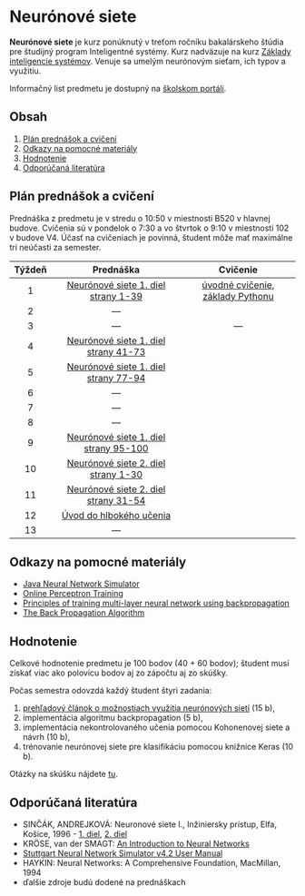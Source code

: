 # Neurónové siete

**Neurónové siete** je kurz ponúknutý v treťom ročníku bakalárskeho štúdia pre študijný program Inteligentné systémy. Kurz nadväzuje na kurz [Základy inteligencie systémov](http://www.cloudai.sk/courses-zis/). Venuje sa umelým neurónovým sieťam, ich typov a využitiu.

Informačný list predmetu je dostupný na [školskom portáli](https://maisportal.tuke.sk/portal/studijneProgramy.mais).

## Obsah
1. [Plán prednášok a cvičení](#plan)
2. [Odkazy na pomocné materiály](#links)
3. [Hodnotenie](#grading)
4. [Odporúčaná literatúra](#textbooks)

## Plán prednášok a cvičení <a name="plan"></a>

Prednáška z predmetu je v stredu o 10:50 v miestnosti B520 v hlavnej budove. Cvičenia sú v pondelok o 7:30 a vo štvrtok o 9:10 v miestnosti 102 v budove V4. Účasť na cvičeniach je povinná, študent môže mať maximálne tri neúčasti za semester.

| Týždeň |                            Prednáška                          |               Cvičenie               |
|:------:|:-------------------------------------------------------------:|:------------------------------------:|
| 1      |  [Neurónové siete 1. diel strany 1-39](https://github.com/ianmagyar/neural-networks-course/blob/master/lectures/Neuronove_siete_1.pdf)  |   [úvodné cvičenie, základy Pythonu](https://github.com/ianmagyar/neural-networks-course/blob/master/labs/lab1-getting-started.md)   |
| 2      |                                —                              |                                      |
| 3      |                                —                              |                —                     |
| 4      |  [Neurónové siete 1. diel strany 41-73](https://github.com/ianmagyar/neural-networks-course/blob/master/lectures/Neuronove_siete_1.pdf)  |  	                                |
| 5      |  [Neurónové siete 1. diel strany 77-94](https://github.com/ianmagyar/neural-networks-course/blob/master/lectures/Neuronove_siete_1.pdf)  |                                      |
| 6      |                                —                              |                                      |
| 7      |                         		  — 	                         |                                      |
| 8      |                                —                              |                                      |
| 9      |  [Neurónové siete 1. diel strany 95-100](https://github.com/ianmagyar/neural-networks-course/blob/master/lectures/Neuronove_siete_1.pdf)  |                                      |
| 10     |  [Neurónové siete 2. diel strany 1-30](https://github.com/ianmagyar/neural-networks-course/blob/master/lectures/Neuronove_siete_2.pdf)  |                                      |
| 11     |  [Neurónové siete 2. diel strany 31-54](https://github.com/ianmagyar/neural-networks-course/blob/master/lectures/Neuronove_siete_2.pdf)  |                                      |
| 12     |  [Úvod do hlbokého učenia](https://github.com/ianmagyar/neural-networks-course/blob/master/lectures/A_Short_Introduction_to_Deep_Learning.pdf)  |                                      |
| 13     |                                —                              |                                      |

## Odkazy na pomocné materiály <a name="links"></a>

* [Java Neural Network Simulator](http://www.ra.cs.uni-tuebingen.de/software/JavaNNS/welcome_e.html?fbclid=IwAR3abC_9BxqT_dxwxxD5Qq8uzBY9sIUcnm2_d36JHIrx1k2i4Y1DBm-bVEA)
* [Online Perceptron Training](https://www.cs.utexas.edu/~teammco/misc/perceptron/?fbclid=IwAR1qWNnD9VUoORzx5y0H7_lqo028lquC_B00CCsQelNAInh6GSelRM6YYTQ)
* [Principles of training multi-layer neural network using backpropagation](http://home.agh.edu.pl/~vlsi/AI/backp_t_en/backprop.html)
* [The Back Propagation Algorithm](https://github.com/ianmagyar/neural-networks-course/blob/master/lectures/The_Back_Propagation_Algorithm.pdf)

## Hodnotenie <a name="grading"></a>

Celkové hodnotenie predmetu je 100 bodov (40 + 60 bodov); študent musí získať viac ako polovicu bodov aj zo zápočtu aj zo skúšky.

Počas semestra odovzdá každý študent štyri zadania:

1. [prehľadový článok o možnostiach využitia neurónových sietí](assignments/assignment1.md) (15 b),
2. implementácia algoritmu backpropagation (5 b),
3. implementácia nekontrolovaného učenia pomocou Kohonenovej siete a návrh (10 b),
4. trénovanie neurónovej siete pre klasifikáciu pomocou knižnice Keras (10 b).

Otázky na skúšku nájdete [tu](https://github.com/ianmagyar/neural-networks-course/blob/master/exam/otazky_ZNS_skuska.pdf).

## Odporúčaná literatúra <a name="textbooks"></a>

* SINČÁK, ANDREJKOVÁ: Neuronové siete I., Inžiniersky prístup, Elfa, Košice, 1996 - [1. diel](https://github.com/ianmagyar/neural-networks-course/blob/master/lectures/Neuronove_siete_1.pdf), [2. diel](https://github.com/ianmagyar/neural-networks-course/blob/master/lectures/Neuronove_siete_2.pdf)
* KRÖSE, van der SMAGT: [An Introduction to Neural Networks](https://github.com/ianmagyar/neural-networks-course/blob/master/lectures/An_Introduction_to_Neural_Networks.pdf)
* [Stuttgart Neural Network Simulator v4.2 User Manual](https://github.com/ianmagyar/neural-networks-course/blob/master/lectures/SNNS_v4.2._Manual.pdf)
* HAYKIN: Neural Networks: A Comprehensive Foundation, MacMillan, 1994
* ďalšie zdroje budú dodené na prednáškach